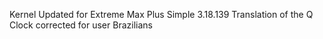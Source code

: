 Kernel Updated for Extreme Max Plus Simple 3.18.139
Translation of the Q Clock corrected for user Brazilians
